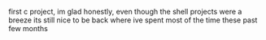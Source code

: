 first c project, im glad honestly, even though the shell projects were a breeze
its still nice to be back where ive spent most of the time these past few months

